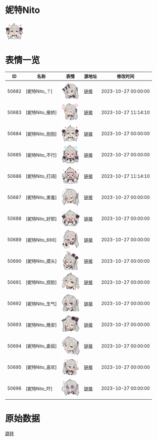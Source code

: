 # 妮特Nito

<img src="./cover.png" height="60" alt="cover" />

# 表情一览

|ID|名称|表情|源地址|修改时间|
|----|----|----|----|----|
|50682|[妮特Nito_？]|<img src="./pic/050682_%5B妮特Nito_？%5D.png" height="60" alt="？"/>|[链接](https://i0.hdslb.com/bfs/garb/408fac96e9469549efdba60ff5140d7849f4bc95.png)|2023-10-27 00:00:00|
|50683|[妮特Nito_傲娇]|<img src="./pic/050683_%5B妮特Nito_傲娇%5D.png" height="60" alt="傲娇"/>|[链接](https://i0.hdslb.com/bfs/garb/673dbdb07274c789c8418fd1f13bda6322569547.png)|2023-10-27 11:14:10|
|50684|[妮特Nito_抱抱]|<img src="./pic/050684_%5B妮特Nito_抱抱%5D.png" height="60" alt="抱抱"/>|[链接](https://i0.hdslb.com/bfs/garb/85fbc4d4f6bbf3e30b2f289050c5b7c090153904.png)|2023-10-27 00:00:00|
|50685|[妮特Nito_不行]|<img src="./pic/050685_%5B妮特Nito_不行%5D.png" height="60" alt="不行"/>|[链接](https://i0.hdslb.com/bfs/garb/3e2f33071ff8f34d7e85e5d7b439044a8c237bb1.png)|2023-10-27 00:00:00|
|50686|[妮特Nito_打阔]|<img src="./pic/050686_%5B妮特Nito_打阔%5D.png" height="60" alt="打阔"/>|[链接](https://i0.hdslb.com/bfs/garb/a3c76ee35a9d234bbe62b083d39cc7a745d56c2e.png)|2023-10-27 11:14:10|
|50687|[妮特Nito_害羞]|<img src="./pic/050687_%5B妮特Nito_害羞%5D.png" height="60" alt="害羞"/>|[链接](https://i0.hdslb.com/bfs/garb/2de5606c1360712f2b420fad18279d471d01c99a.png)|2023-10-27 00:00:00|
|50688|[妮特Nito_好耶]|<img src="./pic/050688_%5B妮特Nito_好耶%5D.png" height="60" alt="好耶"/>|[链接](https://i0.hdslb.com/bfs/garb/943edca395a130ea904dfa9ad3ce257fb8c83d0c.png)|2023-10-27 00:00:00|
|50689|[妮特Nito_666]|<img src="./pic/050689_%5B妮特Nito_666%5D.png" height="60" alt="666"/>|[链接](https://i0.hdslb.com/bfs/garb/35b4109c4b79fae9fe03eb37abb805b0ea68314a.png)|2023-10-27 00:00:00|
|50690|[妮特Nito_摸头]|<img src="./pic/050690_%5B妮特Nito_摸头%5D.png" height="60" alt="摸头"/>|[链接](https://i0.hdslb.com/bfs/garb/211eb16223992dac12db9db88634f4fd3ff63793.png)|2023-10-27 00:00:00|
|50691|[妮特Nito_捏脸]|<img src="./pic/050691_%5B妮特Nito_捏脸%5D.png" height="60" alt="捏脸"/>|[链接](https://i0.hdslb.com/bfs/garb/3e36f428e1da62692066b3ce08a7df6a899be106.png)|2023-10-27 00:00:00|
|50692|[妮特Nito_生气]|<img src="./pic/050692_%5B妮特Nito_生气%5D.png" height="60" alt="生气"/>|[链接](https://i0.hdslb.com/bfs/garb/fa0f05ad7e5639d06091a5df7bbd734b8fee7f87.png)|2023-10-27 00:00:00|
|50693|[妮特Nito_晚安]|<img src="./pic/050693_%5B妮特Nito_晚安%5D.png" height="60" alt="晚安"/>|[链接](https://i0.hdslb.com/bfs/garb/be1adca0286f6defced6b9012d3ee1c05b4395af.png)|2023-10-27 00:00:00|
|50694|[妮特Nito_委屈]|<img src="./pic/050694_%5B妮特Nito_委屈%5D.png" height="60" alt="委屈"/>|[链接](https://i0.hdslb.com/bfs/garb/a310ddd7582d0fa9a7e93a569de0312c06156b69.png)|2023-10-27 00:00:00|
|50695|[妮特Nito_喜欢]|<img src="./pic/050695_%5B妮特Nito_喜欢%5D.png" height="60" alt="喜欢"/>|[链接](https://i0.hdslb.com/bfs/garb/6b7c4c2d46730e0f048fca76b583c902ab13b429.png)|2023-10-27 00:00:00|
|50696|[妮特Nito_吓]|<img src="./pic/050696_%5B妮特Nito_吓%5D.png" height="60" alt="吓"/>|[链接](https://i0.hdslb.com/bfs/garb/455825b664c21ef6eb201272611d823f2e81049d.png)|2023-10-27 00:00:00|

# 原始数据

[跳转](./raw.json)

